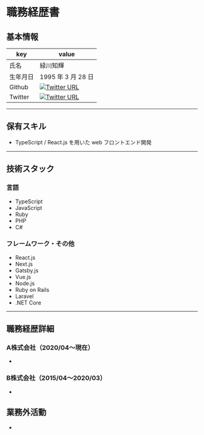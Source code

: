 # 職務経歴書

## 基本情報

|key|value|
|---|---|
|氏名|緑川知輝|
|生年月日| 1995 年 3 月 28 日|
|Github|[![Twitter URL](https://img.shields.io/badge/Yasai--T-404452?logo=github&style=flat-square)](https://github.com/Yasai-T)|
|Twitter|[![Twitter URL](https://img.shields.io/badge/%40Yasai__T-404452?logo=twitter&style=flat-square)](https://twitter.com/Yasai_T)|

---

## 保有スキル

- TypeScript / React.js を用いた web フロントエンド開発

---

## 技術スタック

### 言語

- TypeScript
- JavaScript
- Ruby
- PHP
- C#

### フレームワーク・その他

- React.js
- Next.js
- Gatsby.js
- Vue.js
- Node.js
- Ruby on Rails
- Laravel
- .NET Core

---

## 職務経歴詳細

### A株式会社（2020/04〜現在）

-

### B株式会社（2015/04〜2020/03）

-

## 業務外活動

-